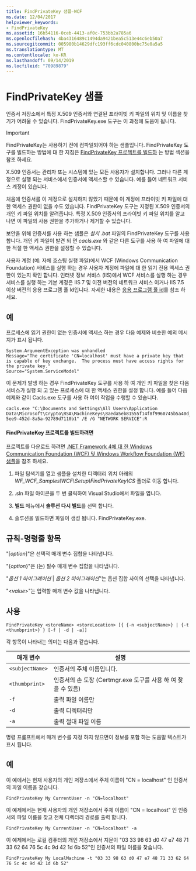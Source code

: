 ```yaml
---
title: FindPrivateKey 샘플-WCF
ms.date: 12/04/2017
helpviewer_keywords:
- FindPrivateKey
ms.assetid: 16b54116-0ceb-4413-af0c-753bb2a785a6
ms.openlocfilehash: 4ba4316489c1494da9421bea5c513e44c6eb50a7
ms.sourcegitcommit: 005980b14629dfc193ff6cdc040800bc75e0a5a5
ms.translationtype: MT
ms.contentlocale: ko-KR
ms.lasthandoff: 09/14/2019
ms.locfileid: "70989879"
---
```

# <a name="findprivatekey-sample"></a>FindPrivateKey 샘플

인증서 저장소에서 특정 X.509 인증서와 연결된 프라이빗 키 파일의 위치 및 이름을 찾기가 어려울 수 있습니다. FindPrivateKey.exe 도구는 이 과정에 도움이 됩니다.

> [!IMPORTANT]
> FindPrivateKey는 사용하기 전에 컴파일되어야 하는 샘플입니다. FindPrivateKey 도구를 빌드하는 방법에 대 한 지침은 [FindPrivateKey 프로젝트를 빌드하](#to-build-the-findprivatekey-project) 는 방법 섹션을 참조 하세요.

X.509 인증서는 관리자 또는 시스템에 있는 모든 사용자가 설치합니다. 그러나 다른 계정으로 실행 되는 서비스에서 인증서에 액세스할 수 있습니다. 예를 들어 네트워크 서비스 계정이 있습니다.

처음에 인증서를 이 계정으로 설치하지 않았기 때문에 이 계정에 프라이빗 키 파일에 대한 액세스 권한이 없을 수도 있습니다. FindPrivateKey 도구는 지정된 X.509 인증서의 개인 키 파일 위치를 알려줍니다. 특정 X.509 인증서의 프라이빗 키 파일 위치를 알고 나면 이 파일의 사용 권한을 추가하거나 제거할 수 있습니다.

보안을 위해 인증서를 사용 하는 샘플은 *설치 .bat* 파일의 FindPrivateKey 도구를 사용 합니다. 개인 키 파일이 발견 되 면 *cacls.exe* 와 같은 다른 도구를 사용 하 여 파일에 대 한 적절 한 액세스 권한을 설정할 수 있습니다.

사용자 계정 (예: 자체 호스팅 실행 파일)에서 WCF (Windows Communication Foundation) 서비스를 실행 하는 경우 사용자 계정에 파일에 대 한 읽기 전용 액세스 권한이 있는지 확인 합니다. 인터넷 정보 서비스 (IIS)에서 WCF 서비스를 실행 하는 경우 서비스를 실행 하는 기본 계정은 IIS 7 및 이전 버전의 네트워크 서비스 이거나 IIS 7.5 이상 버전의 응용 프로그램 풀 Id입니다. 자세한 내용은 [응용 프로그램 풀 id](/iis/manage/configuring-security/application-pool-identities)를 참조 하세요.

## <a name="examples"></a>예

프로세스에 읽기 권한이 없는 인증서에 액세스 하는 경우 다음 예제와 비슷한 예외 메시지가 표시 됩니다.

```output
System.ArgumentException was unhandled
Message="The certificate 'CN=localhost' must have a private key that is capable of key exchange.  The process must have access rights for the private key."
Source="System.ServiceModel"
```

이 문제가 발생 하는 경우 FindPrivateKey 도구를 사용 하 여 개인 키 파일을 찾은 다음 서비스가 실행 되 고 있는 프로세스에 대 한 액세스 권한을 설정 합니다. 예를 들어 다음 예제와 같이 Cacls.exe 도구를 사용 하 여이 작업을 수행할 수 있습니다.

```console
cacls.exe "C:\Documents and Settings\All Users\Application Data\Microsoft\Crypto\RSA\MachineKeys\8aeda5eb81555f14f8f9960745b5a40d_38f7de48-5ee9-452d-8a5a-92789d7110b1" /E /G "NETWORK SERVICE":R
```

#### <a name="to-build-the-findprivatekey-project"></a>FindPrivateKey 프로젝트를 빌드하려면

프로젝트를 다운로드 하려면 [.NET Framework 4에 대 한 Windows Communication Foundation (WCF) 및 Windows Workflow Foundation (WF) 샘플](https://www.microsoft.com/download/details.aspx?id=21459)을 참조 하세요.

1. 파일 탐색기를 열고 샘플을 설치한 디렉터리 위치 아래의 *WF_WCF_Samples\WCF\Setup\FindPrivateKey\CS* 폴더로 이동 합니다.

2. .sln 파일 아이콘을 두 번 클릭하여 Visual Studio에서 파일을 엽니다.

3. **빌드** 메뉴에서 **솔루션 다시 빌드**를 선택 합니다.

4. 솔루션을 빌드하면 파일이 생성 됩니다. FindPrivateKey.exe.

## <a name="conventionscommand-line-entries"></a>규칙-명령줄 항목

 "[*option*]"은 선택적 매개 변수 집합을 나타냅니다.

 "{*option*}"은 (는) 필수 매개 변수 집합을 나타냅니다.

 "*옵션 1 마이그레이션* &#124; *옵션 2 마이그레이션*"는 옵션 집합 사이의 선택을 나타냅니다.

 "\<*value*>"는 입력할 매개 변수 값을 나타냅니다.

## <a name="usage"></a>사용

```console
FindPrivateKey <storeName> <storeLocation> [{ {-n <subjectName>} | {-t <thumbprint>} } [-f | -d | -a]]
```

각 항목이 나타내는 의미는 다음과 같습니다.

| 매개 변수         | 설명                                                                       |
|-----------------|-----------------------------------------------------------------------------------|
| `<subjectName>` | 인증서의 주체 이름입니다.                                               |
| `<thumbprint>`  | 인증서의 손 도장 (Certmgr.exe 도구를 사용 하 여 찾을 수 있음) |
| `-f`            | 출력 파일 이름만                                                             |
| `-d`            | 출력 디렉터리만                                                             |
| `-a`            | 출력 절대 파일 이름                                                         |

명령 프롬프트에서 매개 변수를 지정 하지 않으면이 정보를 포함 하는 도움말 텍스트가 표시 됩니다.

## <a name="examples"></a>예

이 예에서는 현재 사용자의 개인 저장소에서 주체 이름이 "CN = localhost" 인 인증서의 파일 이름을 찾습니다.

```console
FindPrivateKey My CurrentUser -n "CN=localhost"
```

이 예제에서는 현재 사용자의 개인 저장소에서 주체 이름이 "CN = localhost" 인 인증서의 파일 이름을 찾고 전체 디렉터리 경로를 출력 합니다.

```console
FindPrivateKey My CurrentUser -n "CN=localhost" -a
```

이 예제에서는 로컬 컴퓨터의 개인 저장소에서 지문이 "03 33 98 63 d0 47 e7 48 71 33 62 64 76 5c 4c 9d 42 1d 6b 52"인 인증서의 파일 이름을 찾습니다.

```console
FindPrivateKey My LocalMachine -t "03 33 98 63 d0 47 e7 48 71 33 62 64 76 5c 4c 9d 42 1d 6b 52"
```
